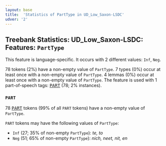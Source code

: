 ```yaml
---
layout: base
title:  'Statistics of PartType in UD_Low_Saxon-LSDC'
udver: '2'
---
```


## Treebank Statistics: UD_Low_Saxon-LSDC: Features: `PartType`

This feature is language-specific.
It occurs with 2 different values: `Inf`, `Neg`.

78 tokens (2%) have a non-empty value of `PartType`.
7 types (0%) occur at least once with a non-empty value of `PartType`.
4 lemmas (0%) occur at least once with a non-empty value of `PartType`.
The feature is used with 1 part-of-speech tags: <tt><a href="nds_lsdc-pos-PART.html">PART</a></tt> (78; 2% instances).

### `PART`

78 <tt><a href="nds_lsdc-pos-PART.html">PART</a></tt> tokens (99% of all `PART` tokens) have a non-empty value of `PartType`.

`PART` tokens may have the following values of `PartType`:

* `Inf` (27; 35% of non-empty `PartType`): <em>te, to</em>
* `Neg` (51; 65% of non-empty `PartType`): <em>nich, neet, nit, en</em>

